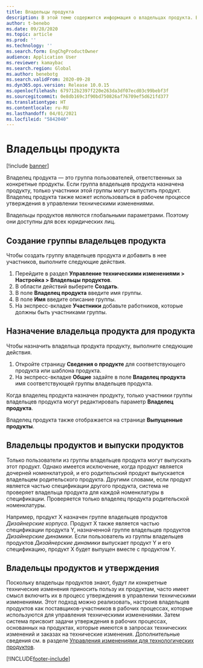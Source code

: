 ```yaml
---
title: Владельцы продукта
description: В этой теме содержится информация о владельцах продукта. Владелец продукта — это группа пользователей, ответственных за конкретные продукты. Только участники этой группы могут выпускать эти продукты. Владелец продукта также может использоваться в рабочем процессе утверждения.
author: t-benebo
ms.date: 09/28/2020
ms.topic: article
ms.prod: ''
ms.technology: ''
ms.search.form: EngChgProductOwner
audience: Application User
ms.reviewer: kamaybac
ms.search.region: Global
ms.author: benebotg
ms.search.validFrom: 2020-09-28
ms.dyn365.ops.version: Release 10.0.15
ms.openlocfilehash: 679712b2397f220e263da3df07ecd03c99bebf3f
ms.sourcegitcommit: 0e8db169c3f90bd750826af76709ef5d621fd377
ms.translationtype: HT
ms.contentlocale: ru-RU
ms.lasthandoff: 04/01/2021
ms.locfileid: "5842040"
---
```

# <a name="product-owners"></a>Владельцы продукта

[!include [banner](../includes/banner.md)]

Владелец продукта — это группа пользователей, ответственных за конкретные продукты. Если группа владельцев продукта назначена продукту, только участники этой группы могут выпустить продукт. Владелец продукта также может использоваться в рабочем процессе утверждения в управлении техническими изменениями.

Владельцы продуктов являются глобальными параметрами. Поэтому они доступны для всех юридических лиц.

## <a name="create-a-product-owner-group"></a>Создание группы владельцев продукта

Чтобы создать группу владельцев продукта и добавить в нее участников, выполните следующие действия.

1. Перейдите в раздел **Управление техническими изменениями \> Настройка \> Владельцы продуктов**.
2. В области действий выберите **Создать**.
3. В поле **Владелец продукта** введите имя группы.
4. В поле **Имя** введите описание группы.
5. На экспресс-вкладке **Участники** добавьте работников, которые должны быть участниками группы.

## <a name="assign-a-product-owner-to-a-product"></a>Назначение владельца продукта для продукта

Чтобы назначить владельца продукта продукту, выполните следующие действия.

1. Откройте страницу **Сведения о продукте** для соответствующего продукта или шаблона продукта.
1. На экспресс-вкладке **Общие** задайте в поле **Владелец продукта** имя соответствующей группы владельцев продукта.

Когда владелец продукта назначен продукту, только участники группы владельцев продукта могут редактировать параметр **Владелец продукта**.

Владелец продукта также отображается на странице **Выпущенные продукты**.

## <a name="product-owners-and-product-releases"></a>Владельцы продуктов и выпуски продуктов

Только пользователи из группы владельцев продукта могут выпускать этот продукт. Однако имеется исключение, когда продукт является дочерней номенклатурой, и его родительский продукт выпускается владельцем родительского продукта. Другими словами, если продукт является частью спецификации другого продукта, система не проверяет владельца продукта для каждой номенклатуры в спецификации. Проверяется только владелец продукта родительской номенклатуры.

Например, продукт X назначен группе владельцев продуктов *Дизайнерские корпуса*. Продукт X также является частью спецификации продукта Y, назначенной группе владельцев продуктов *Дизайнерские динамики*. Если пользователь из группы владельцев продуктов *Дизайнерские динамики* выпускает продукт Y и его спецификацию, продукт X будет выпущен вместе с продуктом Y.

## <a name="product-owners-and-approvals"></a>Владельцы продуктов и утверждения

Поскольку владельцы продуктов знают, будут ли конкретные технические изменения приносить пользу их продуктам, часто имеет смысл включить их в процесс утверждения в управлении техническими изменениями. Этот подход можно реализовать, настроив владельцев продуктов как поставщиков-участников в рабочих процессах, которые используются для управления техническими изменениями. Затем система присвоит задачи утверждения в рабочих процессах, основанных на продуктах, которые имеются в запросах технических изменений и заказах на технические изменения. Дополнительные сведения см. в разделе [Управления изменениями для технологических продуктов](engineering-change-management.md).


[!INCLUDE[footer-include](../../includes/footer-banner.md)]